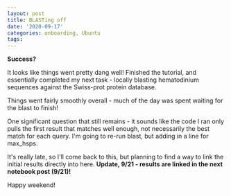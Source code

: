 ```yaml
---
layout: post
title: BLASTing off
date: '2020-09-17'
categories: onboarding, Ubuntu
tags:
---
```


**Success?**

It looks like things went pretty dang well! Finished the tutorial, and essentially completed my next task - locally blasting hematodinium sequences against the Swiss-prot protein database. 

Things went fairly smoothly overall - much of the day was spent waiting for the blast to finish!

One significant question that still remains - it sounds like the code I ran only pulls the first result that matches well enough, not necessarily the best match for each query. I'm going to re-run blast, but adding in a line for max_hsps. 

It's really late, so I'll come back to this, but planning to find a way to link the initial results directly into here. **Update, 9/21 - results are linked in the next notebook post (9/21)!**

Happy weekend!


